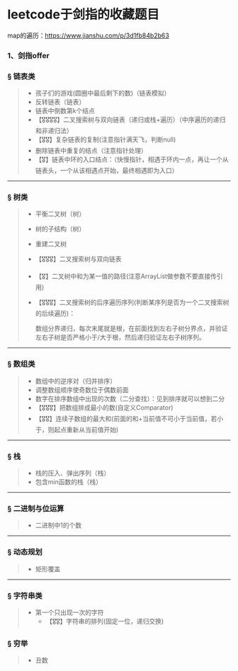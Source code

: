 # leetcode于剑指的收藏题目

map的遍历：https://www.jianshu.com/p/3d1fb84b2b63



### 1、剑指offer

### &sect; 链表类

> - 孩子们的游戏(圆圈中最后剩下的数)（链表模拟）
> - 反转链表（链表）
> - 链表中倒数第k个结点
> - 【🎖🎖🎖🎖】二叉搜索树与双向链表（递归或栈+遍历）（中序遍历的递归和非递归法）
> - 【🎖🎖】复杂链表的复制(注意指针满天飞，判断null)
> - 删除链表中重复的结点（注意指针处理）
> - 【🎖】链表中环的入口结点：（快慢指针，相遇于环内一点，再让一个从链表头，一个从该相遇点开始，最终相遇即为入口）

------



### &sect; 树类

> - 平衡二叉树（树）
>
> - 树的子结构（树）
>
> - 重建二叉树
>
> - 【🎖🎖🎖】二叉搜索树与双向链表
>
> - 【🎖】二叉树中和为某一值的路径(注意ArrayList做参数不要直接传引用)
>
> - 【🎖🎖🎖】二叉搜索树的后序遍历序列(判断某序列是否为一个二叉搜索树的后续遍历)：
>
>   ​	数组分界递归，每次末尾就是根，在前面找到左右子树分界点，并验证左右子树是否严格小于/大于根，然后递归验证左右子树序列。

------



### &sect; 数组类

> - 数组中的逆序对（归并排序）
> - 调整数组顺序使奇数位于偶数前面
> - 数字在排序数组中出现的次数（二分查找）：见到排序就可以想到二分
> - 【🎖🎖🎖】把数组排成最小的数(自定义Comparator)
> - 【🎖🎖】连续子数组的最大和(前面的和+当前值不可小于当前值，若小于，则起点重新从当前值开始)

------



### &sect; 栈

> - 栈的压入、弹出序列（栈）
> - 包含min函数的栈（栈）

------



### &sect; 二进制与位运算

> - 二进制中1的个数

------



### &sect; 动态规划

> - 矩形覆盖

------



### &sect; 字符串类

> - 第一个只出现一次的字符
>   - 【🎖🎖】字符串的排列(固定一位，递归交换)



### &sect; 穷举

> - 丑数